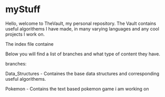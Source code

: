 # myStuff

Hello, welcome to TheVault, my personal repository. The Vault contains useful algorithems I have made, in many varying languages and any cool projects I work on.

The index file containe

Below you will find a list of branches and what type of content they have.


branches:

Data_Structures - Containes the base data structures and corresponding useful algorithems.

Pokemon - Contains the text based pokemon game i am working on
